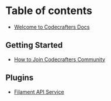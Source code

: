 # Table of contents

* [Welcome to Codecrafters Docs](README.md)

## Getting Started

* [How to Join Codecrafters Community](getting-started/publish-your-docs.md)

## Plugins

* [Filament API Service](plugins/filament-api-service.md)
